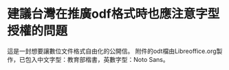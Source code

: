 # 建議台灣在推廣odf格式時也應注意字型授權的問題

這是一封想要讓數位文件格式自由化的公開信。 
附件的odt檔由Libreoffice.org製作，已包入中文字型：教育部楷書，英數字型：Noto Sans。

